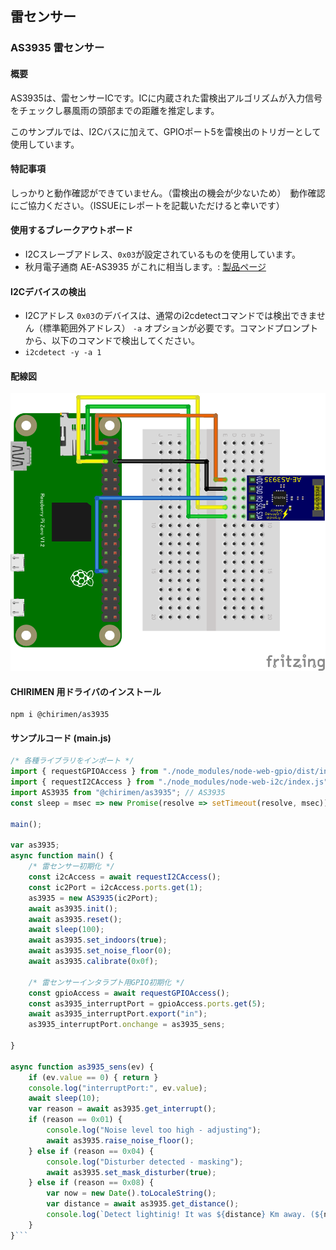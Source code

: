 ## 雷センサー

### AS3935 雷センサー

#### 概要

AS3935は、雷センサーICです。ICに内蔵された雷検出アルゴリズムが入力信号をチェックし暴風雨の頭部までの距離を推定します。

このサンプルでは、I2Cバスに加えて、GPIOポート5を雷検出のトリガーとして使用しています。

#### 特記事項
しっかりと動作確認ができていません。（雷検出の機会が少ないため）　動作確認にご協力ください。（ISSUEにレポートを記載いただけると幸いです）

#### 使用するブレークアウトボード

- I2Cスレーブアドレス、```0x03```が設定されているものを使用しています。
- 秋月電子通商 AE-AS3935 がこれに相当します。: [製品ページ](https://akizukidenshi.com/catalog/g/gK-08685/)　

#### I2Cデバイスの検出

- I2Cアドレス ```0x03```のデバイスは、通常のi2cdetectコマンドでは検出できません（標準範囲外アドレス） ```-a``` オプションが必要です。コマンドプロンプトから、以下のコマンドで検出してください。
- ```i2cdetect -y -a 1```

#### 配線図

![配線図](./schematic.png "schematic")

#### CHIRIMEN 用ドライバのインストール

```shell
npm i @chirimen/as3935
```

#### サンプルコード (main.js)

```javascript
/* 各種ライブラリをインポート */
import { requestGPIOAccess } from "./node_modules/node-web-gpio/dist/index.js"; // WebGPIO 
import { requestI2CAccess } from "./node_modules/node-web-i2c/index.js"; // WebI2C
import AS3935 from "@chirimen/as3935"; // AS3935
const sleep = msec => new Promise(resolve => setTimeout(resolve, msec));

main();

var as3935;
async function main() {
    /* 雷センサー初期化 */
    const i2cAccess = await requestI2CAccess();
    const ic2Port = i2cAccess.ports.get(1);
    as3935 = new AS3935(ic2Port);
    await as3935.init();
    await as3935.reset();
    await sleep(100);
    await as3935.set_indoors(true);
    await as3935.set_noise_floor(0);
    await as3935.calibrate(0x0f);

    /* 雷センサーインタラプト用GPIO初期化 */
    const gpioAccess = await requestGPIOAccess();
    const as3935_interruptPort = gpioAccess.ports.get(5);
    await as3935_interruptPort.export("in");
    as3935_interruptPort.onchange = as3935_sens;

}

async function as3935_sens(ev) {
    if (ev.value == 0) { return }
    console.log("interruptPort:", ev.value);
    await sleep(10);
    var reason = await as3935.get_interrupt();
    if (reason == 0x01) {
        console.log("Noise level too high - adjusting");
        await as3935.raise_noise_floor();
    } else if (reason == 0x04) {
        console.log("Disturber detected - masking");
        await as3935.set_mask_disturber(true);
    } else if (reason == 0x08) {
        var now = new Date().toLocaleString();
        var distance = await as3935.get_distance();
        console.log(`Detect lightinig! It was ${distance} Km away. (${now}) `);
    }
}```
